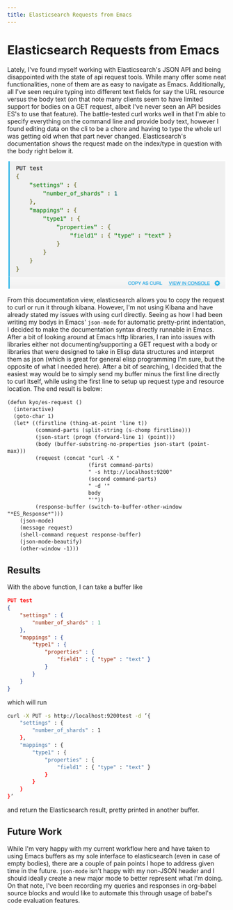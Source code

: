 ```yaml
---
title: Elasticsearch Requests from Emacs
---
```


# Elasticsearch Requests from Emacs

Lately, I've found myself working with Elasticsearch's JSON API and being disappointed with the state of api request tools. While many offer some neat functionalities, none of them are as easy to navigate as Emacs. Additionally, all I've seen require typing into different text fields for say the URL resource versus the body text (on that note many clients seem to have limited support for bodies on a GET request, albeit I've never seen an API besides ES's to use that feature). The battle-tested curl works well in that I'm able to specify everything on the command line and provide body text, however I found editing data on the cli to be a chore and having to type the whole url was getting old when that part never changed. Elasticsearch's documentation shows the request made on the index/type in question with the body right below it.

![Elasticsearch documentation for a create index PUT request](/assets/elastic-create.png)

From this documentation view, elasticsearch allows you to copy the request to curl or run it through kibana. However, I'm not using Kibana and have already stated my issues with using curl directly. Seeing as how I had been writing my bodys in Emacs' `json-mode` for automatic pretty-print indentation, I decided to make the documentation syntax directly runnable in Emacs. After a bit of looking around at Emacs http libraries, I ran into issues with libraries either not documenting/supporting a GET request with a body or libraries that were designed to take in Elisp data structures and interpret them as json (which is great for general elisp programming I'm sure, but the opposite of what I needed here). After a bit of searching, I decided that the easiest way would be to simply send my buffer minus the first line directly to curl itself, while using the first line to setup up request type and resource location. The end result is below:


```emacs-lisp
(defun kyo/es-request ()
  (interactive)
  (goto-char 1)
  (let* ((firstline (thing-at-point 'line t))
         (command-parts (split-string (s-chomp firstline)))
         (json-start (progn (forward-line 1) (point)))
         (body (buffer-substring-no-properties json-start (point-max)))
         (request (concat "curl -X "
                          (first command-parts)
                          " -s http://localhost:9200"
                          (second command-parts)
                          " -d '"
                          body
                          "'"))
         (response-buffer (switch-to-buffer-other-window "*ES_Response*")))
    (json-mode)
    (message request)
    (shell-command request response-buffer)
    (json-mode-beautify)
    (other-window -1)))
```
## Results

With the above function, I can take a buffer like
```json
PUT test
{
    "settings" : {
        "number_of_shards" : 1
    },
    "mappings" : {
        "type1" : {
            "properties" : {
                "field1" : { "type" : "text" }
            }
        }
    }
}
```

which will run

```bash
curl -X PUT -s http://localhost:9200test -d ’{
    "settings" : {
        "number_of_shards" : 1
    },
    "mappings" : {
        "type1" : {
            "properties" : {
                "field1" : { "type" : "text" }
            }
        }
    }
}’
```

and return the Elasticsearch result, pretty printed in another buffer.

## Future Work

While I'm very happy with my current workflow here and have taken to using Emacs buffers as my sole interface to elasticsearch (even in case of empty bodies), there are a couple of pain points I hope to address given time in the future. `json-mode` isn't happy with my non-JSON header and I should ideally create a new major mode to better represent what I'm doing. On that note, I've been recording my queries and responses in org-babel source blocks and would like to automate this through usage of babel's code evaluation features.
